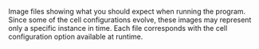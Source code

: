 Image files showing what you should expect when running the program. Since some of the cell
configurations evolve, these images may represent only a specific instance in time. Each file
corresponds with the cell configuration option available at runtime.
